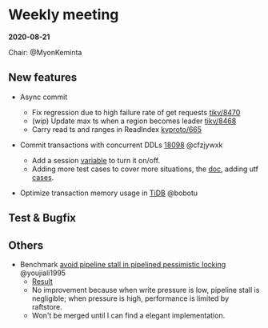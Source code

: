 # Weekly meeting

**2020-08-21**

Chair: @MyonKeminta

## New features

* Async commit
  - Fix regression due to high failure rate of get requests [tikv/8470](https://github.com/tikv/tikv/pull/8470)
  - (wip) Update max ts when a region becomes leader [tikv/8468](https://github.com/tikv/tikv/pull/8468)
  - Carry read ts and ranges in ReadIndex [kvproto/665](https://github.com/pingcap/kvproto/pull/665)

* Commit transactions with concurrent DDLs [18098](https://github.com/pingcap/tidb/issues/18098) @cfzjywxk
  - Add a session [variable](https://github.com/pingcap/tidb/pull/19321) to turn it on/off. 
  - Adding more test cases to cover more situations, the [doc](https://docs.google.com/document/d/17HwhQBhg82z9FLF2on2rgp3fj3seYNduGtB3J_oy4XE/edit), adding utf [cases](https://github.com/pingcap/automated-tests/pull/455).

* Optimize transaction memory usage in [TiDB](https://github.com/pingcap/tidb/projects/54) @bobotu
	
## Test & Bugfix

## Others

* Benchmark [avoid pipeline stall in pipelined pessimistic locking](https://github.com/tikv/tikv/pull/8451) @youjiali1995
  - [Result](https://docs.google.com/document/d/1s0wHfkazK7Higgd4vN7mufSlNtjCZ1W1crbEYS8CC0U/edit)
  - No improvement because when write pressure is low, pipeline stall is negligible; when pressure is high, performance is limited by raftstore.
  - Won't be merged until I can find a elegant implementation.
